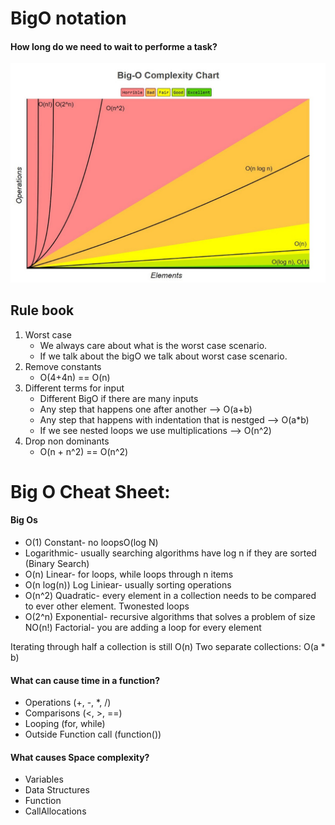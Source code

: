 # BigO notation

#### How long do we need to wait to performe a task?

![BigO Complexity Chart](big-o-complexity-chart.jpg)

## Rule book
1. Worst case
    * We always care about what is the worst case scenario.
    * If we talk about the bigO we talk about worst case scenario.
2. Remove constants
    * O(4+4n) == O(n)
3. Different terms for input
    * Different BigO if there are many inputs
    * Any step that happens one after another --> O(a+b)
    * Any step that happens with indentation that is nestged --> O(a*b)
    * If we see nested loops we use multiplications --> O(n^2)
4. Drop non dominants
    * O(n + n^2) == O(n^2)

# Big O Cheat Sheet:

#### Big Os

* O(1) Constant- no loopsO(log N)
* Logarithmic- usually searching algorithms have log n if they are sorted (Binary Search)
* O(n) Linear- for loops, while loops through n items
* O(n log(n)) Log Liniear- usually sorting operations
* O(n^2) Quadratic- every element in a collection needs to be compared to ever other element. Twonested loops
* O(2^n) Exponential- recursive algorithms that solves a problem of size NO(n!) Factorial- you are adding a loop for every element

Iterating through half a collection is still O(n)
Two separate collections: O(a * b)

#### What can cause time in a function?

* Operations (+, -, *, /)
* Comparisons (<, >, ==)
* Looping (for, while)
* Outside Function call (function())

#### What causes Space complexity?

* Variables
* Data Structures
* Function 
* CallAllocations
